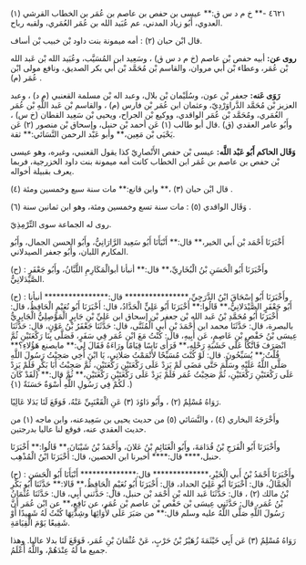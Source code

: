 ٤٦٢١ -** خ م د س ق:** عيسى بن حفص بن عاصم بن عُمَر بن الخطاب القرشي (١) العدوي، أَبُو زياد المدني، عم عُبَيد الله بن عُمَر العُمَري، ولقبه رباح.

قال ابْن حبان (٢) : أمه ميمونة بنت داود بْن خبيب بْن أساف.

**روى عن:** أبيه حفص بْن عاصم (خ م د س ق) ، وسَعِيد ابن المُسَيَّب، وعُبَيد الله بْن عَبد الله بْن عُمَر، وعطاء بْن أَبي مروان، والقاسم بْن مُحَمَّد بْن أَبي بكر الصديق، ونافع مولى ابْن عُمَر (م) .

**رَوَى عَنه:** جعفر بْن عون، وسُلَيْمان بْن بلال، وعبد اله بْن مسلمة القعنبي (م د) ، وعبد العزيز بْن مُحَمَّد الدَّراوَرْدِيّ، وعثمان ابن عُمَر بْن فارس (م) ، والقاسم بْن عَبد اللَّهِ بْن عُمَر العُمَري، ومُحَمَّد بْن عُمَر الواقدي، ووكيع بْن الجراح، ويحيى بْن سَعِيد القطان (خ س) ، وأَبُو عامر العقدي (ق) .قال أبو طالب (١) عَن أحمد بْن حنبل، وإسحاق بْن منصور (٢) عَن يَحْيَى بْن مَعِين،** وأبو عَبْد الرحمن النَّسَائي:** ثقة.

**وَقَال الحاكم أَبُو عَبْد اللَّه:** عيسى بْن حفص الأَنْصارِيّ كذا يقول القعنبي، وغيره، وهو عيسى بْن حفص بن عاصم بن عُمَر ابن الخطاب كانت أمه ميمونة بنت داود الخزرجية، فربما يعرف بقبيلة أخواله.

قال ابْن حبان (٣) ،** وابن قانع:** مات سنة سبع وخمسين ومئة (٤) .

وَقَال الواقدي (٥) : مات سنة تسع وخمسين ومئة، وهو ابن ثمانين سنة (٦) .

روى له الجماعة سوى التِّرْمِذِيّ.

أَخْبَرَنَا أَحْمَد بْن أَبي الخير،** قال:** أَنْبَأَنَا أَبُو سَعِيد الرَّارَانِيُّ، وأَبُو الحسن الجمال، وأَبُو المكارم اللبان، وأَبُو جعفر الصيدلاني.

(ح) : وأَخْبَرَنَا أَبُو الْحَسَنِ بْنُ الْبُخَارِيِّ،** قال:** أنبأنا أبوالْمَكَارِمِ اللَّبَّانُ، وأَبُو جَعْفَرٍ الصَّيْدَلانِيُّ.

(ح) : وأَخْبَرَنَا أَبُو إِسْحَاقَ ابْنُ الدَّرَجِيِّ،**************** قال:**************** أنبأنا أَبُو جَعْفَرٍ الصَّيْدَلانِيُّ،** قَالُوا:** أَخْبَرَنَا أَبُو عَلِيٍّ الْحَدَّادُ، قال: أَخْبَرَنَا أَبُو نُعَيْمٍ الْحَافِظُ، قال: أَخْبَرَنَا أَبُو مُحَمَّدِ بْنُ عَبد الله بْن جعفر بْن إسحاق ابن عَلِيِّ بْنِ جَابِرٍ الْمَوْصِلِيُّ الْجَابِرِيُّ بالبصرة، قال: حَدَّثَنَا محمد ابن أَحْمَدَ بْنِ أَبي الْمُثَنَّى، قال: حَدَّثَنَا جَعْفَرُ بْنُ عَوْنٍ، قال: حَدَّثَنَا عِيسَى بْنُ حَفْصِ بْنِ عَاصِمٍ، عَن أَبِيهِ، قال: كُنْتُ مَعَ ابْنِ عُمَر فِي سَفَرٍ، فَصَلَّى بِنَا رَكْعَتَيْنِ ثُمَّ انْصَرَفَ فَاتَّكَأَ عَلَى خَشَبَةِ رَحْلِهِ،** فَرَأَى نَاسًا قِيَامًا ورَاءَهُ فَقَالَ لِي:** مايصنع هَؤُلاءِ؟** قُلْتُ:** يُسَبِّحُونَ. قال: لَوْ كُنْتَ مُسَبِّحًا لأَتْمَمْتُ صَلاتِي، يَا ابْنَ أَخِي صَحِبْتُ رَسُولَ اللَّهِ صَلَّى اللَّهُ عَلَيْهِ وسَلَّمَ حَتَّى مَضَى لَمْ يَزِدْ عَلَى رَكْعَتَيْنِ رَكْعَتَيْنِ، ثُمَّ صَحِبْتُ أَبَا بَكْرٍ فَلَمْ يَزِدْ عَلَى رَكْعَتَيْنِ رَكْعَتَيْنِ، ثُمَّ صَحِبْتُ عُمَر فَلَمْ يَزِدْ عَلَى رَكْعَتَيْنِ رَكْعَتَيْنِ،** ثُمَّ قال:** {لَقَدْ كَانَ لَكُمْ فِي رَسُولِ اللَّهِ أُسْوَةٌ حَسَنَةٌ (١} .)

رَوَاهُ مُسْلِمٌ (٢) ، وأَبُو دَاوُدَ (٣) عَنِ الْقَعْنَبِيِّ عَنْهُ، فَوَقَعَ لَنَا بَدَلا عَالِيًا.

وأَخْرَجَهُ البخاري (٤) ، والنَّسَائي (٥) من حديث يحيى بن سَعِيدعنه، وابن ماجه (١) من حديث العقدي عنه، فوقع لنا عاليا بدرجتين.

وأَخْبَرَنَا أَبُو الْفَرَجِ بْنُ قُدَامَةَ، وأَبُو الْغَنَائِمِ بْنُ عَلانَ، وأَحْمَدُ بْنُ شَيْبَانَ،** قَالُوا:** أَخْبَرَنَا حنبل،**** قال:**** أخبرنا ابن الحصين، قال: أَخْبَرَنَا ابْنُ الْمُذْهِب.

(ح) : وأَخْبَرَنَا أَحْمَدُ بْنُ أَبي الْخَيْرِ،************** قال:************** أَنْبَأَنَا أَبُو الْحَسَنِ الْجَمَّالُ، قال: أَخْبَرَنَا أَبُو عَلِيّ الحداد، قال: أَخْبَرَنَا أَبُو نُعَيْمٍ الْحَافِظُ،** قَالا:** حَدَّثَنَا أَبُو بَكْرِ بْنُ مالك (٢) ، قال: حَدَّثَنَا عَبد الله بْن أَحْمَد بْن حنبل، قال: حَدَّثني أَبِي، قال: حَدَّثَنَا عُثْمَانُ بْنُ عُمَر، قال: حَدَّثَنِي عِيسَى بْن حَفْص بْن عاصم بْن عُمَر، عن نَافِعٍ،** عن ابْن عُمَر أَنَّ رَسُولَ اللَّهِ صَلَّى اللَّهُ عليه وسلم قال:** من صَبَرَ عَلَى لأْوَائِهَا وشِدَّتِهَا كُنْتُ لَهُ شَهِيدًا أَوْ شَفِيعًا يَوْمَ الْقِيَامَةِ.

رَوَاهُ مُسْلِمٌ (٣) عَن أَبِي خَيْثَمَةَ زُهَيْرُ بْنُ حَرْبٍ، عَنْ عُثْمَانَ بْنِ عُمَر، فَوَقَعَ لَنَا بدلا عاليا. وهذا جميع ما لَهُ عِنْدَهُمْ، واللَّهُ أَعْلَمُ.